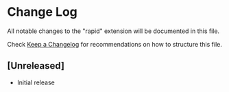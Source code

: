 # Change Log
All notable changes to the "rapid" extension will be documented in this file.

Check [Keep a Changelog](http://keepachangelog.com/) for recommendations on how to structure this file.

## [Unreleased]
- Initial release